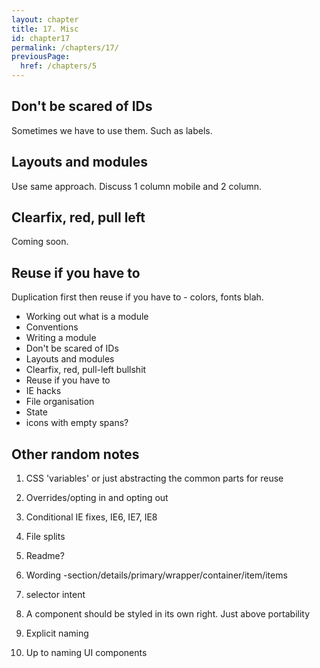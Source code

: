 ```yaml
---
layout: chapter
title: 17. Misc
id: chapter17
permalink: /chapters/17/
previousPage:
  href: /chapters/5
---
```


## Don't be scared of IDs

Sometimes we have to use them. Such as labels.

## Layouts and modules

Use same approach. Discuss 1 column mobile and 2 column.

## Clearfix, red, pull left

Coming soon.

## Reuse if you have to

Duplication first then reuse if you have to - colors, fonts blah.

- Working out what is a module
- Conventions
- Writing a module
- Don't be scared of IDs
- Layouts and modules
- Clearfix, red, pull-left bullshit
- Reuse if you have to
- IE hacks
- File organisation
- State
- icons with empty spans?

## Other random notes


1. CSS 'variables' or just abstracting the common parts for reuse

2. Overrides/opting in and opting out

3. Conditional IE fixes, IE6, IE7, IE8

4. File splits

5. Readme?

6. Wording -section/details/primary/wrapper/container/item/items

7. selector intent

8. A component should be styled in its own right. Just above portability

9. Explicit naming

10. Up to naming UI components
